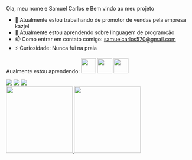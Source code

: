 Ola, meu nome e Samuel Carlos e Bem vindo ao meu projeto

- 🔭 Atualmente estou trabalhando de promotor de vendas pela empresa kazjel
- 🌱 Atualmente estou aprendendo sobre linguagem de programção
- 📫 Como entrar em contato comigo: samuelcarlos570@gmail.com 
- ⚡ Curiosidade: Nunca fui na praia

Aualmente estou aprendendo:
<img loading="lazy" src="https://cdn.jsdelivr.net/gh/devicons/devicon/icons/git/git-original.svg" width="40" height="40"/>
<img src="https://cdn.jsdelivr.net/gh/devicons/devicon@latest/icons/html5/html5-plain-wordmark.svg" width="40" height="40"/>
<img src="https://cdn.jsdelivr.net/gh/devicons/devicon@latest/icons/javascript/javascript-plain.svg" width="40" height="40"/>

<div>
<a href="https://www.instagram.com/samuelcarlos_dsa/" target="_blank"><img loading="lazy" src="https://img.shields.io/badge/-Instagram-%23E4405F?style=for-the-badge&logo=instagram&logoColor=white" target="_blank"></a>
<a href="https://www.twitch.tv/osvaldomontenegro" target="_blank"><img loading="lazy" src="https://img.shields.io/badge/Twitch-9146FF?style=for-the-badge&logo=twitch&logoColor=white" target="_blank"></a>
<a href = "samuelcarlos570@gmail.com"><img loading="lazy" src="https://img.shields.io/badge/Gmail-D14836?style=for-the-badge&logo=gmail&logoColor=white" target="_blank"></a> 
</div>

<div>
<a href="https://github.com/Samuelcarlos77">
<img loading="lazy" height="180em" src="https://github-readme-stats.vercel.app/api/top-langs/?username=Samuelcarlos77&layout=compact&langs_count=7&theme=dracula"/>
<img loading="lazy" height="180em" src="https://github-readme-stats.vercel.app/api?username=Samuelcarlos77&show_icons=true&theme=dracula&include_all_commits=true&count_private=true"/>
</div>


